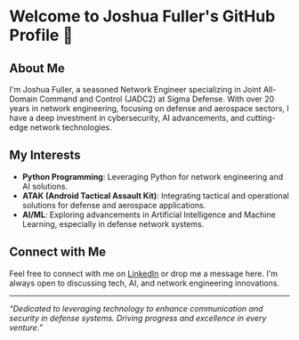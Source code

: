 # Welcome to Joshua Fuller's GitHub Profile 👋

## About Me

I'm Joshua Fuller, a seasoned Network Engineer specializing in Joint All-Domain Command and Control (JADC2) at Sigma Defense. With over 20 years in network engineering, focusing on defense and aerospace sectors, I have a deep investment in cybersecurity, AI advancements, and cutting-edge network technologies.

## My Interests

- **Python Programming**: Leveraging Python for network engineering and AI solutions.
- **ATAK (Android Tactical Assault Kit)**: Integrating tactical and operational solutions for defense and aerospace applications.
- **AI/ML**: Exploring advancements in Artificial Intelligence and Machine Learning, especially in defense network systems.

## Connect with Me

Feel free to connect with me on [LinkedIn](https://www.linkedin.com/in/joshuafuller) or drop me a message here. I'm always open to discussing tech, AI, and network engineering innovations.

---

*“Dedicated to leveraging technology to enhance communication and security in defense systems. Driving progress and excellence in every venture.”*
